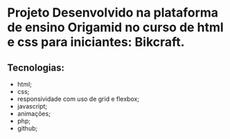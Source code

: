 # Projeto Desenvolvido na plataforma de ensino Origamid no curso de html e css para iniciantes: Bikcraft.

## Tecnologias:

- html;
- css;
- responsividade com uso de grid e flexbox;
- javascript;
- animações;
- php;
- github;
